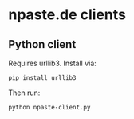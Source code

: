 npaste.de clients
===

Python client
----

Requires urllib3. Install via:

    pip install urllib3

Then run:

    python npaste-client.py
